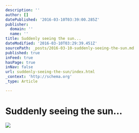 ```yaml
---
description: ''
author: []
datePublished: '2016-03-10T03:39:00.285Z'
publisher:
  domain: ''
  name: ''
title: Suddenly seeing the sun...
dateModified: '2016-03-10T03:29:39.451Z'
sourcePath: _posts/2016-03-10-suddenly-seeing-the-sun.md
published: true
inFeed: true
hasPage: true
inNav: false
url: suddenly-seeing-the-sun/index.html
_context: 'http://schema.org'
_type: Article

---
```

# Suddenly seeing the sun...
![](https://the-grid-user-content.s3-us-west-2.amazonaws.com/9ed921b6-05b1-4220-9254-d65f30b5931e.png)